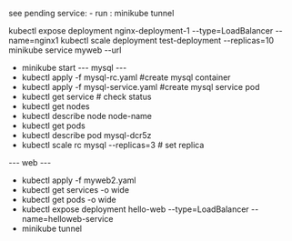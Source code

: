 see pending service:
    - run :  minikube tunnel

 kubectl expose deployment nginx-deployment-1 --type=LoadBalancer --name=nginx1
kubectl scale deployment test-deployment --replicas=10
minikube service myweb --url
 - minikube start
 --- mysql ---
 - kubectl apply -f mysql-rc.yaml  #create mysql container
 - kubectl apply -f mysql-service.yaml #create mysql service pod
 - kubectl get service   # check status
 - kubectl get nodes
 - kubectl describe node node-name
 - kubectl get pods
 - kubectl describe pod mysql-dcr5z
 - kubectl scale rc mysql --replicas=3 # set replica 

 --- web ---
 - kubectl apply -f myweb2.yaml 
 - kubectl get services -o wide
 - kubectl get pods -o wide
 - kubectl expose deployment hello-web --type=LoadBalancer --name=helloweb-service
 - minikube tunnel
